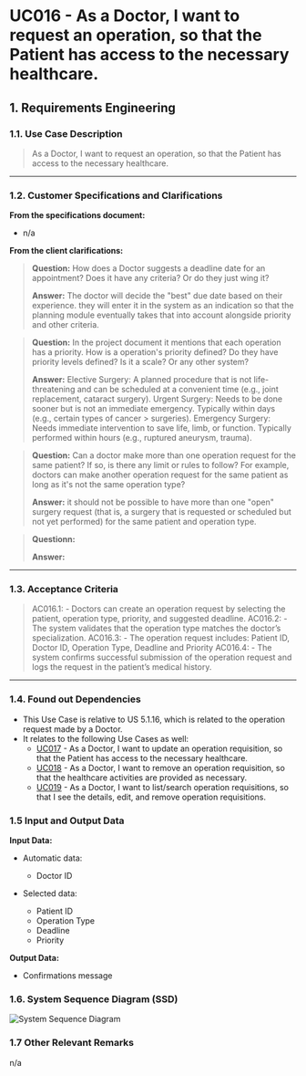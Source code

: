 # UC016 - As a Doctor, I want to request an operation, so that the Patient has access to the necessary healthcare.

## 1. Requirements Engineering

### 1.1. Use Case Description

> As a Doctor, I want to request an operation, so that the Patient has access to the necessary healthcare.

---

### 1.2. Customer Specifications and Clarifications

**From the specifications document:**

- n/a

**From the client clarifications:**

> **Question:** How does a Doctor suggests a deadline date for an appointment? Does it have any criteria? Or do they just wing it? 
> 
> **Answer:** The doctor will decide the "best" due date based on their experience. they will enter it in the system as an indication so that the planning module eventually takes that into account alongside priority and other criteria.

> **Question:** In the project document it mentions that each operation has a priority. How is a operation's priority defined? Do they have priority levels defined? Is it a scale? Or any other system?
>
> **Answer:** Elective Surgery: A planned procedure that is not life-threatening and can be scheduled at a convenient time (e.g., joint replacement, cataract surgery).
> Urgent Surgery: Needs to be done sooner but is not an immediate emergency. Typically within days (e.g., certain types of cancer > surgeries).
> Emergency Surgery: Needs immediate intervention to save life, limb, or function. Typically performed within hours (e.g., ruptured aneurysm, trauma).

> **Question:** Can a doctor make more than one operation request for the same patient? If so, is there any limit or rules to follow? For example, doctors can make another operation request for the same patient as long as it's not the same operation type?
>
> **Answer:** it should not be possible to have more than one "open" surgery request (that is, a surgery that is requested or scheduled but not yet performed) for the same patient and operation type.

> **Questionn:**
>
> **Answer:**

---

### 1.3. Acceptance Criteria

> AC016.1: - Doctors can create an operation request by selecting the patient, operation type, priority, and suggested deadline.
> AC016.2: - The system validates that the operation type matches the doctor’s specialization.
> AC016.3: - The operation request includes: Patient ID, Doctor ID, Operation Type, Deadline and Priority
> AC016.4: - The system confirms successful submission of the operation request and logs the request in the patient’s medical history.
---

### 1.4. Found out Dependencies

* This Use Case is relative to US 5.1.16, which is related to the operation request made by a Doctor.
* It relates to the following Use Cases as well:
  - [UC017](../../UC017/README.md) - As a Doctor, I want to update an operation requisition, so that the Patient has access to the necessary healthcare.
  - [UC018](../../UC018/READEME.md) - As a Doctor, I want to remove an operation requisition, so that the healthcare activities are provided as necessary.
  - [UC019](../../UC019/README.md) -  As a Doctor, I want to list/search operation requisitions, so that I see the details, edit, and remove operation requisitions.


### 1.5 Input and Output Data

**Input Data:**

- Automatic data:
	- Doctor ID

- Selected data:
  - Patient ID
  - Operation Type
  - Deadline
  - Priority

**Output Data:**
- Confirmations message

### 1.6. System Sequence Diagram (SSD)

![System Sequence Diagram](png/uc016-system-sequence-diagram.svg)

### 1.7 Other Relevant Remarks

n/a